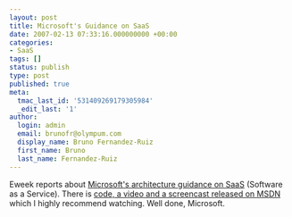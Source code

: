 ```yaml
---
layout: post
title: Microsoft's Guidance on SaaS
date: 2007-02-13 07:33:16.000000000 +00:00
categories:
- SaaS
tags: []
status: publish
type: post
published: true
meta:
  tmac_last_id: '531409269179305984'
  _edit_last: '1'
author:
  login: admin
  email: brunofr@olympum.com
  display_name: Bruno Fernandez-Ruiz
  first_name: Bruno
  last_name: Fernandez-Ruiz
---
```


Eweek reports about <a href="http://www.eweek.com/article2/0,1759,2092971,00.asp?kc=EWRSS03119TX1K0000594">Microsoft's architecture guidance on SaaS</a> (Software as a Service).  There is <a href="http://msdn2.microsoft.com/en-us/architecture/bb229292.aspx">code, a video and a screencast released on MSDN</a> which I highly recommend watching. Well done, Microsoft.
